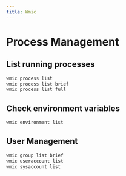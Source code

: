 ```yaml
---
title: Wmic
---
```


# Process Management

## List running processes

```bat
wmic process list
wmic process list brief
wmic process list full
```

## Check environment variables
```bat
wmic environment list
```

## User Management

```bat
wmic group list brief
wmic useraccount list
wmic sysaccount list
```